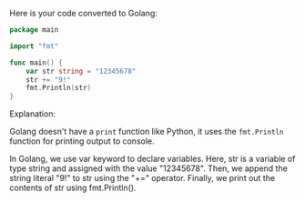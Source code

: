 Here is your code converted to Golang:

```go
package main

import "fmt"

func main() {
    var str string = "12345678"
    str += "9!"
    fmt.Println(str)
}
```

Explanation:

Golang doesn't have a `print` function like Python, it uses the `fmt.Println` function for printing output to console. 

In Golang, we use var keyword to declare variables. Here, str is a variable of type string and assigned with the value "12345678". Then, we append the string literal "9!" to str using the "+=" operator. Finally, we print out the contents of str using fmt.Println().
